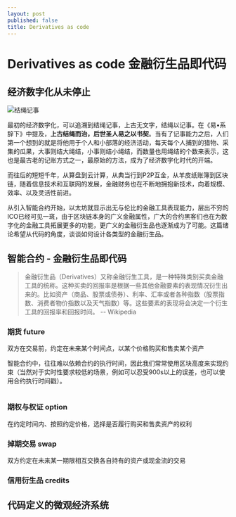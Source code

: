 ```yaml
---
layout: post
published: false
title: Derivatives as code
---
```

# Derivatives as code 金融衍生品即代码

## 经济数字化从未停止

![结绳记事]({{site.baseurl}}/media/shjs-jsjs-1.jpg)

最初的经济数字化，可以追溯到结绳记事，上古无文字，结绳以记事。在《易•系辞下》中提及，**上古结绳而治，后世圣人易之以书契**。当有了记事能力之后，人们第一个想到的就是将他用于个人和小部落的经济活动，每天每个人捕到的猎物、采集的瓜果，大事则结大绳结，小事则结小绳结，而数量也用绳结的个数来表示，这也是最古老的记账方式之一，最原始的方法，成为了经济数字化时代的开端。

而往后的短短千年，从算盘到云计算，从典当行到P2P互金，从羊皮纸账簿到区块链，随着信息技术和互联网的发展，金融财务也在不断地拥抱新技术，向着规模、效率、以及灵活性前进。

从引入智能合约开始，以太坊就显示出无与伦比的金融工具表现能力，层出不穷的ICO已经可见一斑，由于区块链本身的广义金融属性，广大的合约黑客们也在为数字化的金融工具拓展更多的功能，更广义的金融衍生品也逐渐成为了可能。这篇绪论希望从代码的角度，谈谈如何设计各类型的金融衍生品。

## 智能合约 - 金融衍生品即代码

> 金融衍生品（Derivatives）又称金融衍生工具，是一种特殊类别买卖金融工具的统称。这种买卖的回报率是根据一些其他金融要素的表现情况衍生出来的。比如资产（商品、股票或债券）、利率、汇率或者各种指数（股票指数、消费者物价指数以及天气指数）等。这些要素的表现将会决定一个衍生工具的回报率和回报时间。 -- Wikipedia

### 期货 future

双方在交易前，约定在未来某个时间点，以某个价格购买和售卖某个资产

智能合约中，往往难以依赖合约的执行时间，因此我们常常使用区块高度来实现约束（当然对于实时性要求较低的场景，例如可以忍受900s以上的误差，也可以使用合约执行时间戳）。

```

```

### 期权与权证 option

在约定时间内、按照约定价格，选择是否履行购买和售卖资产的权利

### 掉期交易 swap

双方约定在未来某一期限相互交换各自持有的资产或现金流的交易

### 信用衍生品 credits

## 代码定义的微观经济系统
